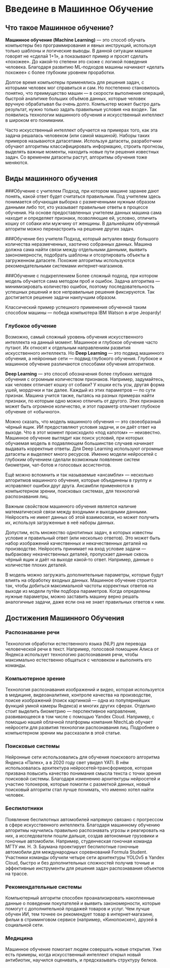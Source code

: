 # Введеине в Машинное Обучение

## Что такое Машинное обучение?

**Машинное обучение (Machine Learning)** — это способ обучать компьютеры без программирования и явных инструкций, 
используя только шаблоны и логические выводы. В данной ситуации машине говорят не «сделай 1+1», а показывают 
пример и просят сделать «похожее». До какой‑то степени это схоже с логикой поведения человека. 
Благодаря развитию ML‑подходов машины начинают «делать похожее» с более глубоким уровнем проработки.

Долгое время компьютеры применялись для решения задач, с которыми человек мог справиться и сам. Но постепенно становилось понятно, 
что преимущество машин — в скорости выполнения операций, быстрой аналитике больших объёмов данных, 
которые человек вручную обрабатывал бы очень долго. Компьютер может быстро дать результат, 
нужно только задать правильные условия «на входе». Так появились технологии машинного обучения 
и искусственный интеллект в широком его понимании.

Часто искусственный интеллект обучается на примерах того, как эта задача решалась человеком (или самой машиной). 
Наборы таких примеров называются датасетами. Используя датасеты, разработчики обучают алгоритмы классифицировать 
информацию, строить прогнозы, выделять важные моменты, находить новые пути решения известных задач. 
Со временем датасеты растут, алгоритмы обучения тоже меняются.

## Виды машинного обучения

###Обучение с учителем
Подход, при котором машине заранее дают понять, какой ответ будет считаться правильным. Под учителем здесь 
понимается обучающая выборка с размеченными нужным образом данными либо тот, кто указывает правильные ответы 
в процессе обучения. На основе предоставленных учителем данных машина сама находит и определяет признаки, 
позволяющие ей, условно, отличить кошку от собаки или мужчину от женщины. В дальнейшем обученный алгоритм 
можно перенастроить на решение других задач.

###Обучение без учителя
Подход, который актуален ввиду большого количества неразмеченных, хаотично собранных данных. 
Машина должна сама найти связи между отдельными данными, выявить закономерности, подобрать шаблоны и 
отсортировать объекты в загруженном датасете. Похожие алгоритмы используются рекомендательными системами интернет-магазинов.

###Обучение с подкреплением
Более сложный подход, при котором модель обучается сама методом проб и ошибок. Задача алгоритма — минимизировать количество ошибок, 
поэтому последовательность успешных решений и все неправильные решения фиксируются. 
Так достигается решение задачи наилучшим образом.

Классический пример успешного применения обученной таким способом машины — победа компьютера IBM Watson в игре Jeopardy!

### Глубокое обучение
Возможно, самый сложный уровень обучения искусственного интеллекта на данный момент. Машинное и глубокое обучение часто путают. 
Их относят к отдельным направлениям развития искусственного интеллекта. 
Но **Deep Learning** — это подвид машинного обучения, а нейронные сети — подвид глубокого обучения. 
Глубокое и машинное обучение различаются способами обучения алгоритмов.

**Deep Learning** — это способ обозначения более глубоких методов обучения с огромным количеством признаков. 
Например, задумайтесь, как человек отличает кошку от собаки? У кошки есть усы, другая форма ушей, мордочки и так далее. 
Каждый из этих параметров — по сути признак. Машина учится также, пытаясь на разных примерах найти признаки, 
по которым одно можно отличить от другого. Этих признаков может быть огромное количество, 
и этот параметр отличает глубокое обучение от «обычного».

Можно сказать, что модель машинного обучения — это своеобразный чёрный ящик. 
ИИ предоставляют условия задачи, и он даёт ответ на выходе. Что в этот момент происходило «под капотом» — неизвестно.
Машинное обучение выглядит как поиск условий, при которых обучаемая модель в подавляющем большинстве случаев начинает выдавать корректные ответы. 
Для Deep Learning используют огромные датасеты и выделяют много ресурсов. 
Именно модели нейросетей с глубоким обучением сделали возможным появление систем биометрии, чат-ботов и голосовых ассистентов.

Ещё можно вспомнить и так называемые «ансамбли» — несколько алгоритмов машинного обучения, которые объединены в группу и исправляют ошибки друг друга. 
Ансамбли применяются в компьютерном зрении, поисковых системах, для технологий распознавания лиц.

Важным свойством машинного обучения является наличие математической связи между входными и выходными данными. 
Нейросеть не имеет данных об этой взаимосвязи, но может получить их, используя загруженные в неё наборы данных.

Допустим, есть множество однотипных задач, в которых известны условие и правильный ответ (или несколько ответов). 
Это может быть набор изображений качественных и некачественных деталей на производстве. Нейросеть принимает на вход условие задачи — выбраковку некачественных деталей, 
пропускает данные сквозь чёрный ящик и даёт на выходе какой‑то ответ. Например, данные о количестве плохих деталей.

В модель можно загружать дополнительные параметры, которые будут влиять на обработку входных данных. 
Машинное обучение строится так, чтобы добиться максимальной частоты корректных ответов на выходе из 
модели путём подбора параметров. Когда определены нужные параметры, можно заставить машину верно решать 
аналогичные задачи, даже если она не знает правильных ответов к ним.

## Достижения Машинного Обучения

### Распознавание речи

Технология обработки естественного языка (NLP) для перевода человеческой речи в текст. Например, голосовой помощник Алиса от Яндекса использует технологию распознавания речи, 
чтобы максимально естественно общаться с человеком и выполнять его команды.

### Компьютерное зрение

Технология распознавания изображений и видео, которая используется в медицине, видеоаналитике, 
контроле качества на производстве, поиске изображений (поиск картинкой — одна из популярнейших функций умной камеры Яндекса) 
и многих других сферах. Отдельно стоит выделить биометрию — перспективное направление, 
развивающееся в том числе с помощью Yandex Cloud. 
Например, с помощью нашей облачной платформы компания NtechLab обучает нейросети для развития технологии распознавания лиц. 
Подробнее о компьютерном зрении мы рассказали в этой статье.

### Поисковые системы

Нейронные сети использовались для обучения поискового алгоритма Яндекса «Палех», а в 2020 году свет увидел YATI. 
В нём использовалась архитектура нейросетей‑трансформеров, которая призвана повысить качество понимания смысла текста 
с точки зрения поисковой системы. 
Благодаря изменению архитектуры нейросетей и участию толокеров, которые помогли с разметкой данных, 
новый поисковый алгоритм стал лучше понимать, что именно хотел найти человек.

### Беспилотники 

Появление беспилотных автомобилей напрямую связано с прогрессом в сфере искусственного интеллекта. 
Благодаря машинному обучению алгоритмы научились правильно распознавать угрозы и реагировать на них, 
а исследователи пошли дальше, создав автономные грузовики и гоночные автомобили. 
Например, студенческая гоночная команда МГТУ им. Н. Э. Баумана проектирует беспилотные гоночные автомобили 
для международных соревнований Formula Student. 
Участники команды обучили четыре сети архитектуры YOLOv5 в Yandex Cloud, 
быстро и без дополнительных сложностей получив точные и эффективные инструменты для решения задач распознавания 
объектов на трассе.

### Рекомендательные системы 

Компьютерный алгоритм способен проанализировать накопленные данные о поведении покупателей и выявить закономерности, 
которые помогут с дополнительной продажей товаров и услуг. Чем лучше обучен ИИ, 
тем точнее он рекомендует товар в интернет‑магазине, фильм в стриминговом сервисе (например, «Кинопоиске»), 
друзей в социальной сети.

### Медицина 

Машинное обучение помогает людям совершать новые открытия. Уже есть примеры, 
когда искусственный интеллект открыл новый антибиотик, научился оценивать, и предсказывать структуру белков.